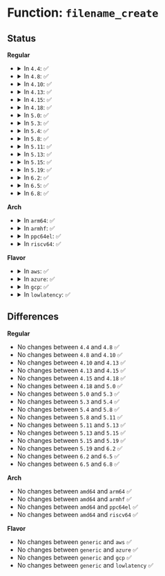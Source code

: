 # Function: <code>filename_create</code>

## Status
<b>Regular</b>
<ul>
<li>
<details>
<summary>In <code>4.4</code>: ✅</summary>

```c
struct dentry *filename_create(int dfd, struct filename *name, struct path *path, unsigned int lookup_flags);
```

**Collision:** Unique Static

**Inline:** No

**Transformation:** False

**Instances:**

```
In fs/namei.c (ffffffff8121c5d0)
Location: fs/namei.c:3404
Inline: False
Direct callers:
  - fs/namei.c:kern_path_create
  - fs/namei.c:SyS_mknod
  - fs/namei.c:SyS_mkdir
  - fs/namei.c:SyS_symlink
  - fs/namei.c:SyS_link
```
**Symbols:**

```
ffffffff8121c5d0-ffffffff8121c72c: filename_create (STB_LOCAL)
```
</details>
</li>
<li>
<details>
<summary>In <code>4.8</code>: ✅</summary>

```c
struct dentry *filename_create(int dfd, struct filename *name, struct path *path, unsigned int lookup_flags);
```

**Collision:** Unique Static

**Inline:** No

**Transformation:** False

**Instances:**

```
In fs/namei.c (ffffffff81243a50)
Location: fs/namei.c:3570
Inline: False
Direct callers:
  - fs/namei.c:SyS_link
  - fs/namei.c:SyS_symlink
  - fs/namei.c:SyS_mkdir
  - fs/namei.c:SyS_mknod
  - fs/namei.c:kern_path_create
```
**Symbols:**

```
ffffffff81243a50-ffffffff81243ba3: filename_create (STB_LOCAL)
```
</details>
</li>
<li>
<details>
<summary>In <code>4.10</code>: ✅</summary>

```c
struct dentry *filename_create(int dfd, struct filename *name, struct path *path, unsigned int lookup_flags);
```

**Collision:** Unique Static

**Inline:** No

**Transformation:** False

**Instances:**

```
In fs/namei.c (ffffffff812569d0)
Location: fs/namei.c:3527
Inline: False
Direct callers:
  - fs/namei.c:SyS_link
  - fs/namei.c:SyS_symlink
  - fs/namei.c:SyS_mkdir
  - fs/namei.c:SyS_mknod
  - fs/namei.c:kern_path_create
```
**Symbols:**

```
ffffffff812569d0-ffffffff81256b23: filename_create (STB_LOCAL)
```
</details>
</li>
<li>
<details>
<summary>In <code>4.13</code>: ✅</summary>

```c
struct dentry *filename_create(int dfd, struct filename *name, struct path *path, unsigned int lookup_flags);
```

**Collision:** Unique Static

**Inline:** No

**Transformation:** False

**Instances:**

```
In fs/namei.c (ffffffff81262b70)
Location: fs/namei.c:3592
Inline: False
Direct callers:
  - fs/namei.c:SyS_link
  - fs/namei.c:SyS_symlink
  - fs/namei.c:SyS_mkdir
  - fs/namei.c:SyS_mknod
  - fs/namei.c:kern_path_create
```
**Symbols:**

```
ffffffff81262b70-ffffffff81262cc4: filename_create (STB_LOCAL)
```
</details>
</li>
<li>
<details>
<summary>In <code>4.15</code>: ✅</summary>

```c
struct dentry *filename_create(int dfd, struct filename *name, struct path *path, unsigned int lookup_flags);
```

**Collision:** Unique Static

**Inline:** No

**Transformation:** False

**Instances:**

```
In fs/namei.c (ffffffff812853c0)
Location: fs/namei.c:3590
Inline: False
Direct callers:
  - fs/namei.c:SyS_link
  - fs/namei.c:SyS_symlink
  - fs/namei.c:SyS_mkdir
  - fs/namei.c:SyS_mknod
  - fs/namei.c:kern_path_create
```
**Symbols:**

```
ffffffff812853c0-ffffffff81285514: filename_create (STB_LOCAL)
```
</details>
</li>
<li>
<details>
<summary>In <code>4.18</code>: ✅</summary>

```c
struct dentry *filename_create(int dfd, struct filename *name, struct path *path, unsigned int lookup_flags);
```

**Collision:** Unique Static

**Inline:** No

**Transformation:** False

**Instances:**

```
In fs/namei.c (ffffffff812ac4e0)
Location: fs/namei.c:3612
Inline: False
Direct callers:
  - fs/namei.c:do_linkat
  - fs/namei.c:do_symlinkat
  - fs/namei.c:do_mkdirat
  - fs/namei.c:kern_path_create
```
**Symbols:**

```
ffffffff812ac4e0-ffffffff812ac656: filename_create (STB_LOCAL)
```
</details>
</li>
<li>
<details>
<summary>In <code>5.0</code>: ✅</summary>

```c
struct dentry *filename_create(int dfd, struct filename *name, struct path *path, unsigned int lookup_flags);
```

**Collision:** Unique Static

**Inline:** No

**Transformation:** False

**Instances:**

```
In fs/namei.c (ffffffff812c15e0)
Location: fs/namei.c:3602
Inline: False
Direct callers:
  - fs/namei.c:do_linkat
  - fs/namei.c:do_symlinkat
  - fs/namei.c:do_mkdirat
  - fs/namei.c:kern_path_create
```
**Symbols:**

```
ffffffff812c15e0-ffffffff812c1756: filename_create (STB_LOCAL)
```
</details>
</li>
<li>
<details>
<summary>In <code>5.3</code>: ✅</summary>

```c
struct dentry *filename_create(int dfd, struct filename *name, struct path *path, unsigned int lookup_flags);
```

**Collision:** Unique Static

**Inline:** No

**Transformation:** False

**Instances:**

```
In fs/namei.c (ffffffff812ddb80)
Location: fs/namei.c:3601
Inline: False
Direct callers:
  - fs/namei.c:do_linkat
  - fs/namei.c:do_symlinkat
  - fs/namei.c:do_mkdirat
  - fs/namei.c:kern_path_create
```
**Symbols:**

```
ffffffff812ddb80-ffffffff812ddcd8: filename_create (STB_LOCAL)
```
</details>
</li>
<li>
<details>
<summary>In <code>5.4</code>: ✅</summary>

```c
struct dentry *filename_create(int dfd, struct filename *name, struct path *path, unsigned int lookup_flags);
```

**Collision:** Unique Static

**Inline:** No

**Transformation:** False

**Instances:**

```
In fs/namei.c (ffffffff812ef6a0)
Location: fs/namei.c:3596
Inline: False
Direct callers:
  - fs/namei.c:do_linkat
  - fs/namei.c:do_symlinkat
  - fs/namei.c:do_mkdirat
  - fs/namei.c:kern_path_create
```
**Symbols:**

```
ffffffff812ef6a0-ffffffff812ef7f8: filename_create (STB_LOCAL)
```
</details>
</li>
<li>
<details>
<summary>In <code>5.8</code>: ✅</summary>

```c
struct dentry *filename_create(int dfd, struct filename *name, struct path *path, unsigned int lookup_flags);
```

**Collision:** Unique Static

**Inline:** No

**Transformation:** False

**Instances:**

```
In fs/namei.c (ffffffff81327560)
Location: fs/namei.c:3425
Inline: False
Direct callers:
  - fs/namei.c:do_linkat
  - fs/namei.c:do_symlinkat
  - fs/namei.c:do_mkdirat
  - fs/namei.c:kern_path_create
```
**Symbols:**

```
ffffffff81327560-ffffffff813276b8: filename_create (STB_LOCAL)
```
</details>
</li>
<li>
<details>
<summary>In <code>5.11</code>: ✅</summary>

```c
struct dentry *filename_create(int dfd, struct filename *name, struct path *path, unsigned int lookup_flags);
```

**Collision:** Unique Static

**Inline:** No

**Transformation:** False

**Instances:**

```
In fs/namei.c (ffffffff81332970)
Location: fs/namei.c:3427
Inline: False
Direct callers:
  - fs/namei.c:do_linkat
  - fs/namei.c:do_symlinkat
  - fs/namei.c:do_mkdirat
  - fs/namei.c:kern_path_create
```
**Symbols:**

```
ffffffff81332970-ffffffff81332ac8: filename_create (STB_LOCAL)
```
</details>
</li>
<li>
<details>
<summary>In <code>5.13</code>: ✅</summary>

```c
struct dentry *filename_create(int dfd, struct filename *name, struct path *path, unsigned int lookup_flags);
```

**Collision:** Unique Static

**Inline:** No

**Transformation:** False

**Instances:**

```
In fs/namei.c (ffffffff813389d0)
Location: fs/namei.c:3559
Inline: False
Direct callers:
  - fs/namei.c:do_linkat
  - fs/namei.c:do_symlinkat
  - fs/namei.c:do_mkdirat
  - fs/namei.c:kern_path_create
```
**Symbols:**

```
ffffffff813389d0-ffffffff81338b28: filename_create (STB_LOCAL)
```
</details>
</li>
<li>
<details>
<summary>In <code>5.15</code>: ✅</summary>

```c
struct dentry *filename_create(int dfd, struct filename *name, struct path *path, unsigned int lookup_flags);
```

**Collision:** Unique Static

**Inline:** No

**Transformation:** False

**Instances:**

```
In fs/namei.c (ffffffff81382d90)
Location: fs/namei.c:3623
Inline: False
Direct callers:
  - fs/namei.c:do_linkat
  - fs/namei.c:do_symlinkat
  - fs/namei.c:do_mkdirat
  - fs/namei.c:do_mknodat
  - fs/namei.c:user_path_create
  - fs/namei.c:kern_path_create
```
**Symbols:**

```
ffffffff81382d90-ffffffff81382ed5: filename_create (STB_LOCAL)
```
</details>
</li>
<li>
<details>
<summary>In <code>5.19</code>: ✅</summary>

```c
struct dentry *filename_create(int dfd, struct filename *name, struct path *path, unsigned int lookup_flags);
```

**Collision:** Unique Static

**Inline:** No

**Transformation:** False

**Instances:**

```
In fs/namei.c (ffffffff81406280)
Location: fs/namei.c:3719
Inline: False
Direct callers:
  - fs/namei.c:do_linkat
  - fs/namei.c:do_symlinkat
  - fs/namei.c:do_mkdirat
  - fs/namei.c:do_mknodat
  - fs/namei.c:user_path_create
  - fs/namei.c:kern_path_create
```
**Symbols:**

```
ffffffff81406280-ffffffff8140642c: filename_create (STB_LOCAL)
```
</details>
</li>
<li>
<details>
<summary>In <code>6.2</code>: ✅</summary>

```c
struct dentry *filename_create(int dfd, struct filename *name, struct path *path, unsigned int lookup_flags);
```

**Collision:** Unique Static

**Inline:** No

**Transformation:** False

**Instances:**

```
In fs/namei.c (ffffffff814905e0)
Location: fs/namei.c:3776
Inline: False
Direct callers:
  - fs/namei.c:do_linkat
  - fs/namei.c:do_symlinkat
  - fs/namei.c:do_mkdirat
  - fs/namei.c:do_mknodat
  - fs/namei.c:user_path_create
  - fs/namei.c:kern_path_create
```
**Symbols:**

```
ffffffff814905e0-ffffffff8149078c: filename_create (STB_LOCAL)
```
</details>
</li>
<li>
<details>
<summary>In <code>6.5</code>: ✅</summary>

```c
struct dentry *filename_create(int dfd, struct filename *name, struct path *path, unsigned int lookup_flags);
```

**Collision:** Unique Static

**Inline:** No

**Transformation:** False

**Instances:**

```
In fs/namei.c (ffffffff814c59e0)
Location: fs/namei.c:3855
Inline: False
Direct callers:
  - fs/namei.c:do_linkat
  - fs/namei.c:do_symlinkat
  - fs/namei.c:do_mkdirat
  - fs/namei.c:do_mknodat
  - fs/namei.c:user_path_create
  - fs/namei.c:kern_path_create
```
**Symbols:**

```
ffffffff814c59e0-ffffffff814c5b8f: filename_create (STB_LOCAL)
```
</details>
</li>
<li>
<details>
<summary>In <code>6.8</code>: ✅</summary>

```c
struct dentry *filename_create(int dfd, struct filename *name, struct path *path, unsigned int lookup_flags);
```

**Collision:** Unique Static

**Inline:** No

**Transformation:** False

**Instances:**

```
In fs/namei.c (ffffffff814f82d0)
Location: fs/namei.c:3864
Inline: False
Direct callers:
  - fs/namei.c:do_linkat
  - fs/namei.c:do_symlinkat
  - fs/namei.c:do_mkdirat
  - fs/namei.c:do_mknodat
  - fs/namei.c:user_path_create
  - fs/namei.c:kern_path_create
```
**Symbols:**

```
ffffffff814f82d0-ffffffff814f847f: filename_create (STB_LOCAL)
```
</details>
</li>
</ul>
<b>Arch</b>
<ul>
<li>
<details>
<summary>In <code>arm64</code>: ✅</summary>

```c
struct dentry *filename_create(int dfd, struct filename *name, struct path *path, unsigned int lookup_flags);
```

**Collision:** Unique Static

**Inline:** No

**Transformation:** False

**Instances:**

```
In fs/namei.c (ffff800010398e40)
Location: fs/namei.c:3596
Inline: False
Direct callers:
  - fs/namei.c:do_linkat
  - fs/namei.c:do_symlinkat
  - fs/namei.c:do_mkdirat
  - fs/namei.c:kern_path_create
```
**Symbols:**

```
ffff800010398e40-ffff800010398fac: filename_create (STB_LOCAL)
```
</details>
</li>
<li>
<details>
<summary>In <code>armhf</code>: ✅</summary>

```c
struct dentry *filename_create(int dfd, struct filename *name, struct path *path, unsigned int lookup_flags);
```

**Collision:** Unique Static

**Inline:** No

**Transformation:** False

**Instances:**

```
In fs/namei.c (c057f4e4)
Location: fs/namei.c:3596
Inline: False
Direct callers:
  - fs/namei.c:do_linkat
  - fs/namei.c:do_symlinkat
  - fs/namei.c:do_mkdirat
  - fs/namei.c:kern_path_create
```
**Symbols:**

```
c057f4e4-c057f64c: filename_create (STB_LOCAL)
```
</details>
</li>
<li>
<details>
<summary>In <code>ppc64el</code>: ✅</summary>

```c
struct dentry *filename_create(int dfd, struct filename *name, struct path *path, unsigned int lookup_flags);
```

**Collision:** Unique Static

**Inline:** No

**Transformation:** False

**Instances:**

```
In fs/namei.c (c000000000493470)
Location: fs/namei.c:3596
Inline: False
Direct callers:
  - fs/namei.c:do_linkat
  - fs/namei.c:do_symlinkat
  - fs/namei.c:do_symlinkat
  - fs/namei.c:do_mkdirat
  - fs/namei.c:do_mkdirat
  - fs/namei.c:kern_path_create
```
**Symbols:**

```
c000000000493470-c000000000493678: filename_create (STB_LOCAL)
```
</details>
</li>
<li>
<details>
<summary>In <code>riscv64</code>: ✅</summary>

```c
struct dentry *filename_create(int dfd, struct filename *name, struct path *path, unsigned int lookup_flags);
```

**Collision:** Unique Static

**Inline:** No

**Transformation:** False

**Instances:**

```
In fs/namei.c (ffffffe00026697c)
Location: fs/namei.c:3596
Inline: False
Direct callers:
  - fs/namei.c:do_linkat
  - fs/namei.c:do_symlinkat
  - fs/namei.c:do_mkdirat
  - fs/namei.c:kern_path_create
```
**Symbols:**

```
ffffffe00026697c-ffffffe000266a9a: filename_create (STB_LOCAL)
```
</details>
</li>
</ul>
<b>Flavor</b>
<ul>
<li>
<details>
<summary>In <code>aws</code>: ✅</summary>

```c
struct dentry *filename_create(int dfd, struct filename *name, struct path *path, unsigned int lookup_flags);
```

**Collision:** Unique Static

**Inline:** No

**Transformation:** False

**Instances:**

```
In fs/namei.c (ffffffff812e7c80)
Location: fs/namei.c:3596
Inline: False
Direct callers:
  - fs/namei.c:do_linkat
  - fs/namei.c:do_symlinkat
  - fs/namei.c:do_mkdirat
  - fs/namei.c:kern_path_create
```
**Symbols:**

```
ffffffff812e7c80-ffffffff812e7dd8: filename_create (STB_LOCAL)
```
</details>
</li>
<li>
<details>
<summary>In <code>azure</code>: ✅</summary>

```c
struct dentry *filename_create(int dfd, struct filename *name, struct path *path, unsigned int lookup_flags);
```

**Collision:** Unique Static

**Inline:** No

**Transformation:** False

**Instances:**

```
In fs/namei.c (ffffffff812d88c0)
Location: fs/namei.c:3596
Inline: False
Direct callers:
  - fs/namei.c:do_linkat
  - fs/namei.c:do_symlinkat
  - fs/namei.c:do_mkdirat
  - fs/namei.c:kern_path_create
```
**Symbols:**

```
ffffffff812d88c0-ffffffff812d8a18: filename_create (STB_LOCAL)
```
</details>
</li>
<li>
<details>
<summary>In <code>gcp</code>: ✅</summary>

```c
struct dentry *filename_create(int dfd, struct filename *name, struct path *path, unsigned int lookup_flags);
```

**Collision:** Unique Static

**Inline:** No

**Transformation:** False

**Instances:**

```
In fs/namei.c (ffffffff812e5a90)
Location: fs/namei.c:3596
Inline: False
Direct callers:
  - fs/namei.c:do_linkat
  - fs/namei.c:do_symlinkat
  - fs/namei.c:do_mkdirat
  - fs/namei.c:kern_path_create
```
**Symbols:**

```
ffffffff812e5a90-ffffffff812e5be8: filename_create (STB_LOCAL)
```
</details>
</li>
<li>
<details>
<summary>In <code>lowlatency</code>: ✅</summary>

```c
struct dentry *filename_create(int dfd, struct filename *name, struct path *path, unsigned int lookup_flags);
```

**Collision:** Unique Static

**Inline:** No

**Transformation:** False

**Instances:**

```
In fs/namei.c (ffffffff812f6a10)
Location: fs/namei.c:3596
Inline: False
Direct callers:
  - fs/namei.c:do_linkat
  - fs/namei.c:do_symlinkat
  - fs/namei.c:do_mkdirat
  - fs/namei.c:kern_path_create
```
**Symbols:**

```
ffffffff812f6a10-ffffffff812f6b68: filename_create (STB_LOCAL)
```
</details>
</li>
</ul>

## Differences
<b>Regular</b>
<ul>
<li>
No changes between <code>4.4</code> and <code>4.8</code> ✅
</li>
<li>
No changes between <code>4.8</code> and <code>4.10</code> ✅
</li>
<li>
No changes between <code>4.10</code> and <code>4.13</code> ✅
</li>
<li>
No changes between <code>4.13</code> and <code>4.15</code> ✅
</li>
<li>
No changes between <code>4.15</code> and <code>4.18</code> ✅
</li>
<li>
No changes between <code>4.18</code> and <code>5.0</code> ✅
</li>
<li>
No changes between <code>5.0</code> and <code>5.3</code> ✅
</li>
<li>
No changes between <code>5.3</code> and <code>5.4</code> ✅
</li>
<li>
No changes between <code>5.4</code> and <code>5.8</code> ✅
</li>
<li>
No changes between <code>5.8</code> and <code>5.11</code> ✅
</li>
<li>
No changes between <code>5.11</code> and <code>5.13</code> ✅
</li>
<li>
No changes between <code>5.13</code> and <code>5.15</code> ✅
</li>
<li>
No changes between <code>5.15</code> and <code>5.19</code> ✅
</li>
<li>
No changes between <code>5.19</code> and <code>6.2</code> ✅
</li>
<li>
No changes between <code>6.2</code> and <code>6.5</code> ✅
</li>
<li>
No changes between <code>6.5</code> and <code>6.8</code> ✅
</li>
</ul>
<b>Arch</b>
<ul>
<li>
No changes between <code>amd64</code> and <code>arm64</code> ✅
</li>
<li>
No changes between <code>amd64</code> and <code>armhf</code> ✅
</li>
<li>
No changes between <code>amd64</code> and <code>ppc64el</code> ✅
</li>
<li>
No changes between <code>amd64</code> and <code>riscv64</code> ✅
</li>
</ul>
<b>Flavor</b>
<ul>
<li>
No changes between <code>generic</code> and <code>aws</code> ✅
</li>
<li>
No changes between <code>generic</code> and <code>azure</code> ✅
</li>
<li>
No changes between <code>generic</code> and <code>gcp</code> ✅
</li>
<li>
No changes between <code>generic</code> and <code>lowlatency</code> ✅
</li>
</ul>
